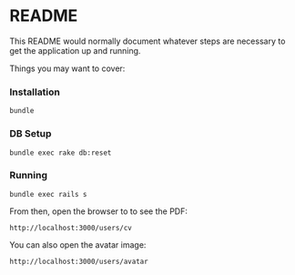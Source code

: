 # README

This README would normally document whatever steps are necessary to get the
application up and running.

Things you may want to cover:

### Installation

````
bundle
````

### DB Setup

````
bundle exec rake db:reset
````

### Running

````
bundle exec rails s
````

From then, open the browser to to see the PDF:

````
http://localhost:3000/users/cv
````

You can also open the avatar image:

````
http://localhost:3000/users/avatar
````
